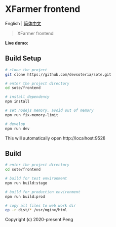 # XFarmer frontend

English | [简体中文](./README-zh.md)

> XFarmer frontend

**Live demo:** 


## Build Setup

```bash
# clone the project
git clone https://github.com/devsoteria/sote.git

# enter the project directory
cd sote/frontend

# install dependency
npm install

# set nodejs memory, avoid out of memory
npm run fix-memory-limit

# develop
npm run dev
```

This will automatically open http://localhost:9528

## Build

```bash
# enter the project directory
cd sote/frontend

# build for test environment
npm run build:stage

# build for production environment
npm run build:prod

# copy all files to web work dir
cp -r dist/* /usr/nginx/html

```

Copyright (c) 2020-present Peng
